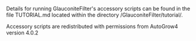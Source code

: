 Details for running GlauconiteFilter's accessory scripts can be found in the file TUTORIAL.md located within the directory /GlauconiteFilter/tutorial/.

Accessory scripts are redistributed with permissions from AutoGrow4 version 4.0.2
